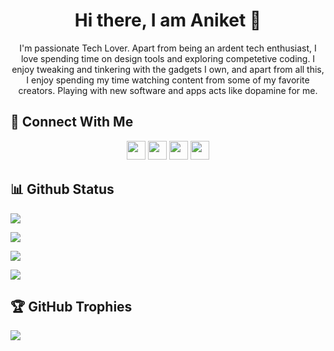 # <h1 align="center"/> Hi there, I am Aniket  👋

<!-- <img width="20%" src="https://i.imgur.com/u2WLlB8.gif" /> -->

<p align="center"/> I'm passionate Tech Lover. Apart from being an ardent tech enthusiast, I love spending time on design tools and exploring competetive coding. I enjoy tweaking and tinkering with the gadgets I own, and apart from all this, I enjoy spending my time watching content from some of my favorite creators. Playing with new software and apps acts like dopamine for me.

## 👥 Connect With Me
<p align="center">
<a href="https://www.linkedin.com/in/aniket1560/"><img src="https://img.shields.io/badge/linkedin-%230077B5.svg?style=for-the-badge&logo=linkedin&logoColor=white" style="margin-bottom: 4px;" height="30px" target="_blank"></a>
<a href="https://twitter.com/satyamaniket"><img src="https://img.shields.io/badge/Twitter-%231DA1F2.svg?style=for-the-badge&logo=Twitter&logoColor=white" style="margin-bottom: 4px;" height="30px" target="_blank"></a>
<a href="https://discordapp.com/users/Aniket#4305"><img src="https://img.shields.io/badge/Discord-%237289DA.svg?style=for-the-badge&logo=discord&logoColor=white" style="margin-bottom: 4px;" height="30px" target="_blank"></a>
<a href="https://www.instagram.com/_aniket.112/"><img src="https://img.shields.io/badge/Instagram-%23E4405F.svg?style=for-the-badge&logo=Instagram&logoColor=white" style="margin-bottom: 4px;" height="30px" target="_blank"></a>
</p>

<!--
**Aniket1560/Aniket1560** is a ✨ _special_ ✨ repository because its `README.md` (this file) appears on your GitHub profile.

Here are some ideas to get you started:

- 🔭 I’m currently working on ...
- 🌱 I’m currently learning ...
- 👯 I’m looking to collaborate on ...
- 🤔 I’m looking for help with ...
- 💬 Ask me about ...
- 📫 How to reach me: ...
- 😄 Pronouns: ...
- ⚡ Fun fact: ...
-->
## 📊 Github Status

<p><img src="https://metrics.lecoq.io/aniket1560"><p>

<p><img src="https://activity-graph.herokuapp.com/graph?username=aniket1560"><p>

<p><img src="https://github-readme-stats.vercel.app/api?username=aniket1560&show_icons=true&theme=chartreuse-dark&include_all_commits=true&hide=issues"><p>

<p><img src="https://github-readme-streak-stats.herokuapp.com/?user=aniket1560"><p>

## 🏆 GitHub Trophies

<p><img src="https://github-profile-trophy.vercel.app/?username=aniket1560">
</p>
